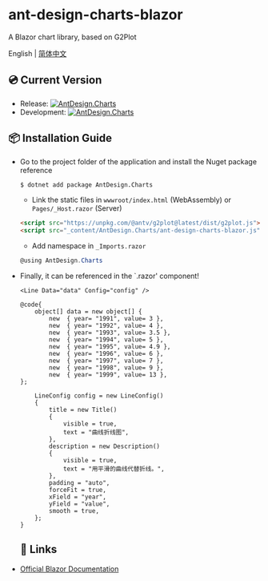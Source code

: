 # ant-design-charts-blazor
A Blazor chart library, based on G2Plot


English | [简体中文](README-zh_CN.md)


## 💿 Current Version

- Release: [![AntDesign.Charts](https://img.shields.io/nuget/v/AntDesign.Charts.svg?color=red&style=flat-square)](https://www.nuget.org/packages/AntDesign.Charts/)
- Development: [![AntDesign.Charts](https://img.shields.io/nuget/vpre/AntDesign.Charts.svg?color=red&style=flat-square)](https://www.nuget.org/packages/AntDesign.Charts/)

## 📦 Installation Guide

- Go to the project folder of the application and install the Nuget package reference

  ```bash
  $ dotnet add package AntDesign.Charts
  ```
  
  - Link the static files in `wwwroot/index.html` (WebAssembly) or `Pages/_Host.razor` (Server)

  ```html
  <script src="https://unpkg.com/@antv/g2plot@latest/dist/g2plot.js"></script>
  <script src="_content/AntDesign.Charts/ant-design-charts-blazor.js"></script>
  ```
  
  - Add namespace in `_Imports.razor`

  ```csharp
  @using AntDesign.Charts
  ```
  
- Finally, it can be referenced in the `.razor' component!

  ```razor
  <Line Data="data" Config="config" />

  @code{
      object[] data = new object[] {
          new  { year= "1991", value= 3 },
          new  { year= "1992", value= 4 },
          new  { year= "1993", value= 3.5 },
          new  { year= "1994", value= 5 },
          new  { year= "1995", value= 4.9 },
          new  { year= "1996", value= 6 },
          new  { year= "1997", value= 7 },
          new  { year= "1998", value= 9 },
          new  { year= "1999", value= 13 },
  };

      LineConfig config = new LineConfig()
      {
          title = new Title()
          {
              visible = true,
              text = "曲线折线图",
          },
          description = new Description()
          {
              visible = true,
              text = "用平滑的曲线代替折线。",
          },
          padding = "auto",
          forceFit = true,
          xField = "year",
          yField = "value",
          smooth = true,
      };
  }
  ```
  
  ## 🔗 Links

- [Official Blazor Documentation](https://blazor.net)
